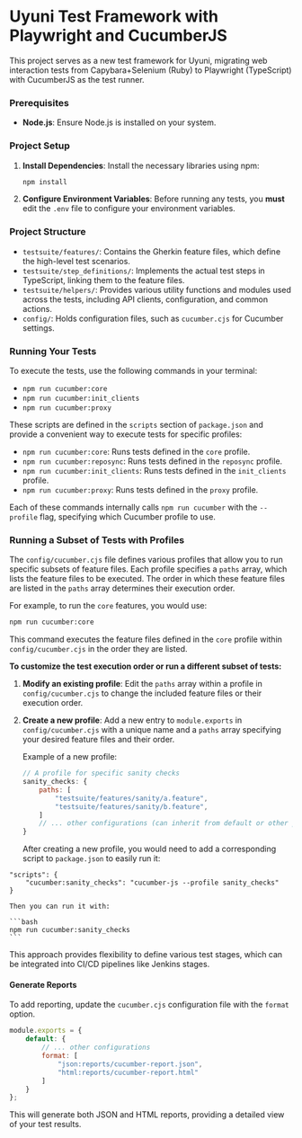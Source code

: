 # Uyuni Test Framework with Playwright and CucumberJS

This project serves as a new test framework for Uyuni, migrating web interaction tests from Capybara+Selenium (Ruby) to
Playwright (TypeScript) with CucumberJS as the test runner.

### Prerequisites

* **Node.js**: Ensure Node.js is installed on your system.

### Project Setup

1. **Install Dependencies**:
   Install the necessary libraries using npm:
   ```bash
   npm install
   ```

2. **Configure Environment Variables**:
   Before running any tests, you **must** edit the `.env` file to configure your environment variables.

### Project Structure

* `testsuite/features/`: Contains the Gherkin feature files, which define the high-level test scenarios.
* `testsuite/step_definitions/`: Implements the actual test steps in TypeScript, linking them to the feature files.
* `testsuite/helpers/`: Provides various utility functions and modules used across the tests, including API clients,
  configuration, and common actions.
* `config/`: Holds configuration files, such as `cucumber.cjs` for Cucumber settings.

### Running Your Tests

To execute the tests, use the following commands in your terminal:

* `npm run cucumber:core`
* `npm run cucumber:init_clients`
* `npm run cucumber:proxy`

These scripts are defined in the `scripts` section of `package.json` and provide a convenient way to execute tests for
specific profiles:

* `npm run cucumber:core`: Runs tests defined in the `core` profile.
* `npm run cucumber:reposync`: Runs tests defined in the `reposync` profile.
* `npm run cucumber:init_clients`: Runs tests defined in the `init_clients` profile.
* `npm run cucumber:proxy`: Runs tests defined in the `proxy` profile.

Each of these commands internally calls `npm run cucumber` with the `--profile` flag, specifying which Cucumber profile
to use.

### Running a Subset of Tests with Profiles

The `config/cucumber.cjs` file defines various profiles that allow you to run specific subsets of feature files. Each
profile specifies a `paths` array, which lists the feature files to be executed. The order in which these feature files
are listed in the `paths` array determines their execution order.

For example, to run the `core` features, you would use:

```bash
npm run cucumber:core
```

This command executes the feature files defined in the `core` profile within `config/cucumber.cjs` in the order they are
listed.

**To customize the test execution order or run a different subset of tests:**

1. **Modify an existing profile**: Edit the `paths` array within a profile in `config/cucumber.cjs` to change the
   included feature files or their execution order.
2. **Create a new profile**: Add a new entry to `module.exports` in `config/cucumber.cjs` with a unique name and a
   `paths` array specifying your desired feature files and their order.

   Example of a new profile:

   ```javascript
   // A profile for specific sanity checks
   sanity_checks: {
       paths: [
           "testsuite/features/sanity/a.feature",
           "testsuite/features/sanity/b.feature",
       ]
       // ... other configurations (can inherit from default or other profiles)
   }
   ```

   After creating a new profile, you would need to add a corresponding script to `package.json` to easily run it:

```
"scripts": {
    "cucumber:sanity_checks": "cucumber-js --profile sanity_checks"
}
```

    Then you can run it with:

    ```bash
    npm run cucumber:sanity_checks
    ```

This approach provides flexibility to define various test stages, which can be integrated into CI/CD pipelines like
Jenkins stages.

#### Generate Reports

To add reporting, update the `cucumber.cjs` configuration file with the `format` option.

```javascript
module.exports = {
    default: {
        // ... other configurations
        format: [
            "json:reports/cucumber-report.json",
            "html:reports/cucumber-report.html"
        ]
    }
};
```

This will generate both JSON and HTML reports, providing a detailed view of your test results.
